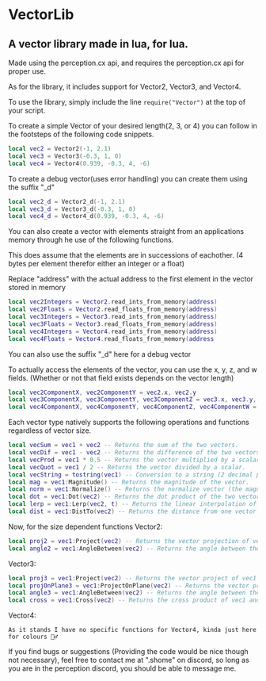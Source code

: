 # VectorLib
## A vector library made in lua, for lua.
Made using the perception.cx api, and requires the perception.cx api for proper use.

As for the library, it includes support for Vector2, Vector3, and Vector4.

To use the library, simply include the line ```require("Vector")``` at the top of your script.


To create a simple Vector of your desired length(2, 3, or 4) you can follow in the footsteps of the following code snippets.

```lua
local vec2 = Vector2(-1, 2.1)
local vec3 = Vector3(-0.3, 1, 0)
local vec4 = Vector4(0.939, -0.3, 4, -6)
```

To create a debug vector(uses error handling) you can create them using the suffix "_d"
```lua
local vec2_d = Vector2_d(-1, 2.1)
local vec3_d = Vector3_d(-0.3, 1, 0)
local vec4_d = Vector4_d(0.939, -0.3, 4, -6)
```

You can also create a vector with elements straight from an applications memory through he use of the following functions.

This does assume that the elements are in successions of eachother. (4 bytes per element therefor either an integer or a float)

Replace "address" with the actual address to the first element in the vector stored in memory

```lua
local vec2Integers = Vector2.read_ints_from_memory(address)
local vec2Floats = Vector2.read_floats_from_memory(address)
local vec3Integers = Vector3.read_ints_from_memory(address)
local vec3Floats = Vector3.read_floats_from_memory(address)
local vec4Integers = Vector4.read_ints_from_memory(address)
local vec4Floats = Vector4.read_floats_from_memory(address
```
You can also use the suffix "_d" here for a debug vector

To actually access the elements of the vector, you can use the x, y, z, and w fields. (Whether or not that field exists depends on the vector length)
```lua
local vec2ComponentX, vec2ComponentY = vec2.x, vec2.y
local vec3ComponentX, vec3ComponentY, vec3ComponentZ = vec3.x, vec3.y, vec3.z
local vec4ComponentX, vec4ComponentY, vec4ComponentZ, vec4ComponentW = vec4.x, vec4.y, vec4.z, vec4.w
```

Each vector type natively supports the following operations and functions regardless of vector size.

```lua
local vecSum = vec1 + vec2 -- Returns the sum of the two vectors.
local vecDif = vec1 - vec2 -- Returns the difference of the two vectors.
local vecProd = vec1 * 0.5 -- Returns the vector multiplied by a scalar (scalar is just a number).
local vecQuot = vec1 / 2 -- Returns the vector divided by a scalar.
local vecString = tostring(vec1) -- Conversion to a string (2 decimal places of precision).
local mag = vec1:Magnitude() -- Returns the magnitude of the vector.
local norm = vec1:Normalize() -- Returns the normalize vector (the magnitude is transformed into 1).
local dot = vec1:Dot(vec2) -- Returns the dot product of the two vectors.
local lerp = vec1:Lerp(vec2, t) -- Returns the linear interpolation of the two vectors given a blend factor t between 0-1.
local dist = vec1:DistTo(vec2) -- Returns the distance from one vector to another.
```

Now, for the size dependent functions
Vector2:

```lua
local proj2 = vec1:Project(vec2) -- Returns the vector projection of vec1 onto vec2.
local angle2 = vec1:AngleBetween(vec2) -- Returns the angle between the two vectors in radians.
```

Vector3:

```lua
local proj3 = vec1:Project(vec2) -- Returns the vector project of vec1 onto vec2.
local projOnPlane3 = vec1:ProjectOnPlane(vec2) -- Returns the vector projection of vec1 onto a plane with a normal vector vec2.
local angle3 = vec1:AngleBetween(vec2) -- Returns the angle between the two vectors in radians.
local cross = vec1:Cross(vec2) -- Returns the cross product of vec1 and vec2 (vec1 x vec2)
```

Vector4:

```As it stands I have no specific functions for Vector4, kinda just here for colours 🤷‍♂️```

If you find bugs or suggestions (Providing the code would be nice though not necessary), feel free to contact me at ".shome" on discord, so long as you are in the perception discord, you should be able to message me.
